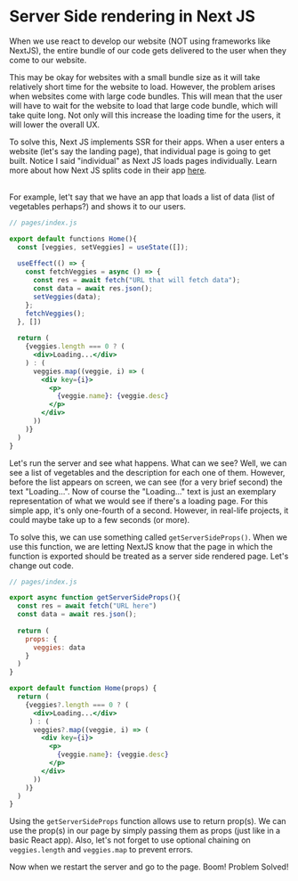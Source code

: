 # Server Side rendering in Next JS

When we use react to develop our website (NOT using frameworks like NextJS), the entire bundle of our code gets delivered
to the user when they come to our website.

This may be okay for websites with a small bundle size as it will take relatively short time for the website to load. However, the problem arises when websites come with large code bundles. This will mean that the user will have to wait for the website to load that large code bundle, which will take quite long. Not only will this increase the loading time for the users, it will lower the overall UX.

To solve this, Next JS implements SSR for their apps. When a user enters a website (let's say the landing page), that individual page is going to get built. Notice I said "individual" as Next JS loads pages individually. Learn more about how Next JS splits code in their app [here](https://nextjs.org/learn/foundations/how-nextjs-works/code-splitting).

</br>For example, let't say that we have an app that loads a list of data (list of vegetables perhaps?) and shows it to
our users.

```jsx
// pages/index.js

export default functions Home(){
  const [veggies, setVeggies] = useState([]);
  
  useEffect(() => {
    const fetchVeggies = async () => {
      const res = await fetch("URL that will fetch data");
      const data = await res.json();
      setVeggies(data);
    };
    fetchVeggies();
  }, [])
  
  return (
    {veggies.length === 0 ? (
      <div>Loading...</div>
    ) : (
      veggies.map((veggie, i) => (
        <div key={i}>
          <p>
            {veggie.name}: {veggie.desc}
          </p>
        </div>
      ))
    )}
  )
}
```

Let's run the server and see what happens. What can we see? Well, we can see a list of vegetables and the description for each one of them. However, before the list appears on screen, we can see (for a very brief second) the text "Loading...". Now of course the "Loading..." text is just an exemplary representation of what we would see if there's a loading page. For this simple app, it's only one-fourth of a second. However, in real-life projects, it could maybe take up to a few seconds (or more).

To solve this, we can use something called `getServerSideProps()`. When we use this function, we are letting NextJS know that the page in which the function is exported should be treated as a server side rendered page. Let's change out code.

```jsx
// pages/index.js

export async function getServerSideProps(){
  const res = await fetch("URL here")
  const data = await res.json();
  
  return (
    props: {
      veggies: data
    }
  )
}

export default function Home(props) {
  return (
    {veggies?.length === 0 ? (
      <div>Loading...</div>
     ) : (
      veggies?.map((veggie, i) => (
        <div key={i}>
          <p>
            {veggie.name}: {veggie.desc}
          </p>
        </div>
      ))
    )}
  )
}
```

Using the `getServerSideProps` function allows use to return prop(s). We can use the prop(s) in our page by simply passing them as props (just like in a basic React app). Also, let's not forget to use optional chaining on `veggies.length` and `veggies.map` to prevent errors.

Now when we restart the server and go to the page. Boom! Problem Solved!
